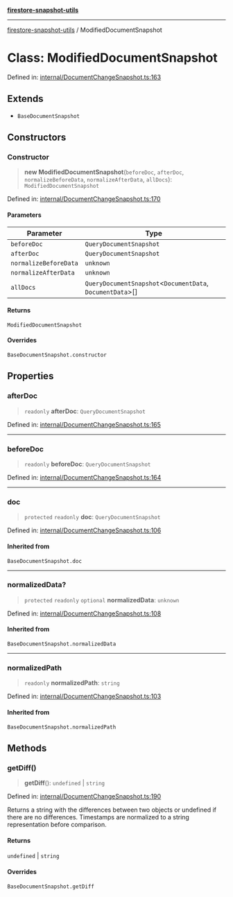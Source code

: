 [**firestore-snapshot-utils**](../README.md)

---

[firestore-snapshot-utils](../README.md) / ModifiedDocumentSnapshot

# Class: ModifiedDocumentSnapshot

Defined in: [internal/DocumentChangeSnapshot.ts:163](https://github.com/ericvera/firestore-snapshot-utils/blob/main/src/internal/DocumentChangeSnapshot.ts#L163)

## Extends

- `BaseDocumentSnapshot`

## Constructors

### Constructor

> **new ModifiedDocumentSnapshot**(`beforeDoc`, `afterDoc`, `normalizeBeforeData`, `normalizeAfterData`, `allDocs`): `ModifiedDocumentSnapshot`

Defined in: [internal/DocumentChangeSnapshot.ts:170](https://github.com/ericvera/firestore-snapshot-utils/blob/main/src/internal/DocumentChangeSnapshot.ts#L170)

#### Parameters

| Parameter             | Type                                                        |
| --------------------- | ----------------------------------------------------------- |
| `beforeDoc`           | `QueryDocumentSnapshot`                                     |
| `afterDoc`            | `QueryDocumentSnapshot`                                     |
| `normalizeBeforeData` | `unknown`                                                   |
| `normalizeAfterData`  | `unknown`                                                   |
| `allDocs`             | `QueryDocumentSnapshot`\<`DocumentData`, `DocumentData`\>[] |

#### Returns

`ModifiedDocumentSnapshot`

#### Overrides

`BaseDocumentSnapshot.constructor`

## Properties

### afterDoc

> `readonly` **afterDoc**: `QueryDocumentSnapshot`

Defined in: [internal/DocumentChangeSnapshot.ts:165](https://github.com/ericvera/firestore-snapshot-utils/blob/main/src/internal/DocumentChangeSnapshot.ts#L165)

---

### beforeDoc

> `readonly` **beforeDoc**: `QueryDocumentSnapshot`

Defined in: [internal/DocumentChangeSnapshot.ts:164](https://github.com/ericvera/firestore-snapshot-utils/blob/main/src/internal/DocumentChangeSnapshot.ts#L164)

---

### doc

> `protected` `readonly` **doc**: `QueryDocumentSnapshot`

Defined in: [internal/DocumentChangeSnapshot.ts:106](https://github.com/ericvera/firestore-snapshot-utils/blob/main/src/internal/DocumentChangeSnapshot.ts#L106)

#### Inherited from

`BaseDocumentSnapshot.doc`

---

### normalizedData?

> `protected` `readonly` `optional` **normalizedData**: `unknown`

Defined in: [internal/DocumentChangeSnapshot.ts:108](https://github.com/ericvera/firestore-snapshot-utils/blob/main/src/internal/DocumentChangeSnapshot.ts#L108)

#### Inherited from

`BaseDocumentSnapshot.normalizedData`

---

### normalizedPath

> `readonly` **normalizedPath**: `string`

Defined in: [internal/DocumentChangeSnapshot.ts:103](https://github.com/ericvera/firestore-snapshot-utils/blob/main/src/internal/DocumentChangeSnapshot.ts#L103)

#### Inherited from

`BaseDocumentSnapshot.normalizedPath`

## Methods

### getDiff()

> **getDiff**(): `undefined` \| `string`

Defined in: [internal/DocumentChangeSnapshot.ts:190](https://github.com/ericvera/firestore-snapshot-utils/blob/main/src/internal/DocumentChangeSnapshot.ts#L190)

Returns a string with the differences between two objects or undefined if
there are no differences.
Timestamps are normalized to a string representation before comparison.

#### Returns

`undefined` \| `string`

#### Overrides

`BaseDocumentSnapshot.getDiff`
